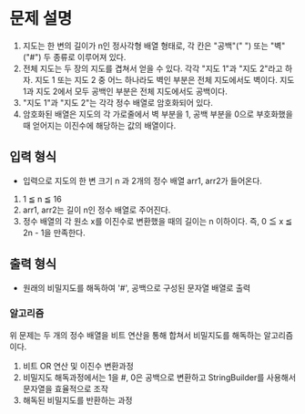 # 문제 설명
1. 지도는 한 변의 길이가 n인 정사각형 배열 형태로, 각 칸은 "공백"(" ") 또는 "벽"("#") 두 종류로 이루어져 있다.
2. 전체 지도는 두 장의 지도를 겹쳐서 얻을 수 있다. 각각 "지도 1"과 "지도 2"라고 하자. 지도 1 또는 지도 2 중 어느 하나라도 벽인 부분은 전체 지도에서도 벽이다. 지도 1과 지도 2에서 모두 공백인 부분은 전체 지도에서도 공백이다.
3. "지도 1"과 "지도 2"는 각각 정수 배열로 암호화되어 있다.
4. 암호화된 배열은 지도의 각 가로줄에서 벽 부분을 1, 공백 부분을 0으로 부호화했을 때 얻어지는 이진수에 해당하는 값의 배열이다.

## 입력 형식
- 입력으로 지도의 한 변 크기 n 과 2개의 정수 배열 arr1, arr2가 들어온다.

1. 1 ≦ n ≦ 16
2. arr1, arr2는 길이 n인 정수 배열로 주어진다.
3. 정수 배열의 각 원소 x를 이진수로 변환했을 때의 길이는 n 이하이다. 즉, 0 ≦ x ≦ 2n - 1을 만족한다.

## 출력 형식
- 원래의 비밀지도를 해독하여 '#', 공백으로 구성된 문자열 배열로 출력

### 알고리즘
위 문제는 두 개의 정수 배열을 비트 연산을 통해 합쳐서 비밀지도를 해독하는 알고리즘이다.
1. 비트 OR 연산 및 이진수 변환과정
2. 비밀지도 해독과정에서는 1을 #, 0은 공백으로 변환하고 StringBuilder를 사용해서 문자열을 효율적으로 조작
3. 해독된 비밀지도를 반환하는 과정
